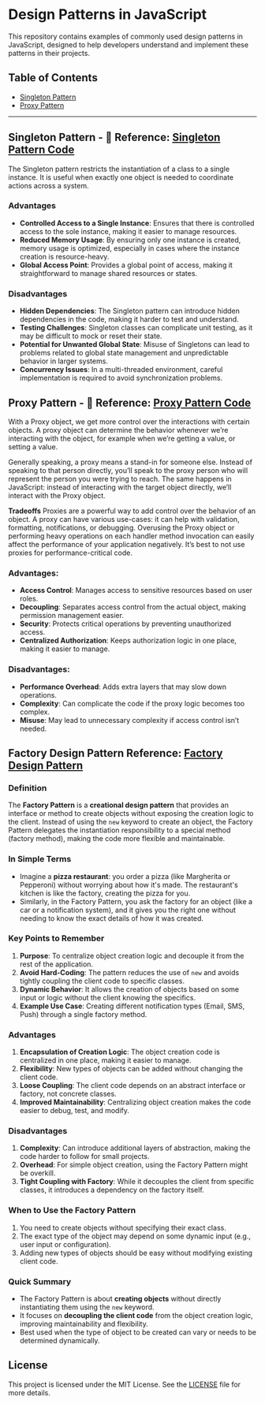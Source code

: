 # Design Patterns in JavaScript

This repository contains examples of commonly used design patterns in JavaScript, designed to help developers understand and implement these patterns in their projects.

## Table of Contents
- [Singleton Pattern](#singleton-pattern)
- [Proxy Pattern](#proxy-pattern)

---
## Singleton Pattern - 🔗 **Reference:** [Singleton Pattern Code](singletonPattern/counter.js)
The Singleton pattern restricts the instantiation of a class to a single instance. It is useful when exactly one object is needed to coordinate actions across a system.

### Advantages
- **Controlled Access to a Single Instance**: Ensures that there is controlled access to the sole instance, making it easier to manage resources.
- **Reduced Memory Usage**: By ensuring only one instance is created, memory usage is optimized, especially in cases where the instance creation is resource-heavy.
- **Global Access Point**: Provides a global point of access, making it straightforward to manage shared resources or states.

### Disadvantages
- **Hidden Dependencies**: The Singleton pattern can introduce hidden dependencies in the code, making it harder to test and understand.
- **Testing Challenges**: Singleton classes can complicate unit testing, as it may be difficult to mock or reset their state.
- **Potential for Unwanted Global State**: Misuse of Singletons can lead to problems related to global state management and unpredictable behavior in larger systems.
- **Concurrency Issues**: In a multi-threaded environment, careful implementation is required to avoid synchronization problems.

## Proxy Pattern - 🔗 **Reference:** [Proxy Pattern Code](proxyPattern/FileProxy.js)
With a Proxy object, we get more control over the interactions with certain objects. A proxy object can determine the behavior whenever we’re interacting with the object, for example when we’re getting a value, or setting a value.

Generally speaking, a proxy means a stand-in for someone else. Instead of speaking to that person directly, you’ll speak to the proxy person who will represent the person you were trying to reach. The same happens in JavaScript: instead of interacting with the target object directly, we’ll interact with the Proxy object.

**Tradeoffs**
Proxies are a powerful way to add control over the behavior of an object. A proxy can have various use-cases: it can help with validation, formatting, notifications, or debugging.
Overusing the Proxy object or performing heavy operations on each handler method invocation can easily affect the performance of your application negatively. It’s best to not use proxies for performance-critical code.

### Advantages:
- **Access Control**: Manages access to sensitive resources based on user roles.
- **Decoupling**: Separates access control from the actual object, making permission management easier.
- **Security**: Protects critical operations by preventing unauthorized access.
- **Centralized Authorization**: Keeps authorization logic in one place, making it easier to manage.

### Disadvantages:
- **Performance Overhead**: Adds extra layers that may slow down operations.
- **Complexity**: Can complicate the code if the proxy logic becomes too complex.
- **Misuse**: May lead to unnecessary complexity if access control isn’t needed.

## **Factory Design Pattern**  **Reference:** [Factory Design Pattern](/factoryPattern/notificationSystemFactory.js)

### **Definition**  
The **Factory Pattern** is a **creational design pattern** that provides an interface or method to create objects without exposing the creation logic to the client. Instead of using the `new` keyword to create an object, the Factory Pattern delegates the instantiation responsibility to a special method (factory method), making the code more flexible and maintainable.  

### **In Simple Terms**  
- Imagine a **pizza restaurant**: you order a pizza (like Margherita or Pepperoni) without worrying about how it's made. The restaurant's kitchen is like the factory, creating the pizza for you.  
- Similarly, in the Factory Pattern, you ask the factory for an object (like a car or a notification system), and it gives you the right one without needing to know the exact details of how it was created.  

### **Key Points to Remember**  
1. **Purpose**: To centralize object creation logic and decouple it from the rest of the application.  
2. **Avoid Hard-Coding**: The pattern reduces the use of `new` and avoids tightly coupling the client code to specific classes.  
3. **Dynamic Behavior**: It allows the creation of objects based on some input or logic without the client knowing the specifics.  
4. **Example Use Case**: Creating different notification types (Email, SMS, Push) through a single factory method.  

### **Advantages**  
1. **Encapsulation of Creation Logic**: The object creation code is centralized in one place, making it easier to manage.  
2. **Flexibility**: New types of objects can be added without changing the client code.  
3. **Loose Coupling**: The client code depends on an abstract interface or factory, not concrete classes.  
4. **Improved Maintainability**: Centralizing object creation makes the code easier to debug, test, and modify.  

### **Disadvantages**  
1. **Complexity**: Can introduce additional layers of abstraction, making the code harder to follow for small projects.  
2. **Overhead**: For simple object creation, using the Factory Pattern might be overkill.  
3. **Tight Coupling with Factory**: While it decouples the client from specific classes, it introduces a dependency on the factory itself.  


### **When to Use the Factory Pattern**  
1. You need to create objects without specifying their exact class.  
2. The exact type of the object may depend on some dynamic input (e.g., user input or configuration).  
3. Adding new types of objects should be easy without modifying existing client code.  


### **Quick Summary**  
- The Factory Pattern is about **creating objects** without directly instantiating them using the `new` keyword.  
- It focuses on **decoupling the client code** from the object creation logic, improving maintainability and flexibility.  
- Best used when the type of object to be created can vary or needs to be determined dynamically.  



## License
This project is licensed under the MIT License. See the [LICENSE](LICENSE) file for more details.
